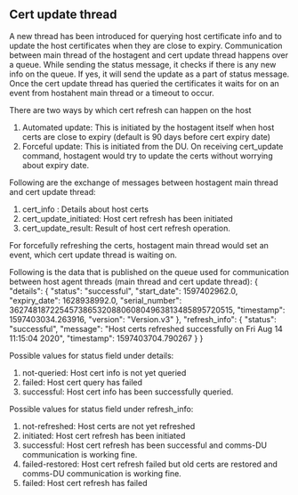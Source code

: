 ## Cert update thread
A new thread has been introduced for querying host certificate info and to
update the host certificates when they are close to expiry. Communication
between main thread of the hostagent and cert update thread happens over a
queue. While sending the status message, it checks if there is any new info on
the queue. If yes, it will send the update as a part of status message.
Once the cert update thread has queried the certificates it waits for on an
event from hostahent main thread or a timeout to occur.

There are two ways by which cert refresh can happen on the host
1. Automated update: This is initiated by the hostagent itself when host certs
                    are close to expiry (default is 90 days before cert expiry
                    date)
2. Forceful update: This is initiated from the DU. On receiving cert_update
                    command, hostagent would try to update the certs without
                    worrying about expiry date.

Following are the exchange of messages between hostagent main thread and cert
update thread:
1. cert_info : Details about host certs
2. cert_update_initiated: Host cert refresh has been initiated
3. cert_update_result: Result of host cert refresh operation.

For forcefully refreshing the certs, hostagent main thread would set an event,
which cert update thread is waiting on.

Following is the data that is published on the queue used for communication
between host agent threads (main thread and cert update thread):
{
    "details": {
        "status": "successful",
        "start_date": 1597402962.0,
        "expiry_date": 1628938992.0,
        "serial_number": 362748187225457386532088060804963813485895720515,
        "timestamp": 1597403034.263916,
        "version": "Version.v3"
    },
    "refresh_info": {
        "status": "successful",
        "message": "Host certs refreshed successfully on Fri Aug 14 11:15:04 2020",
        "timestamp": 1597403704.790267
    }
}

Possible values for status field under details:
1. not-queried: Host cert info is not yet queried
2. failed: Host cert query has failed
3. successful: Host cert info has been successfully queried.

Possible values for status field under refresh_info:
1. not-refreshed: Host certs are not yet refreshed
2. initiated: Host cert refresh has been initiated
3. successful: Host cert refresh has been successful and comms-DU communication
                is working fine.
4. failed-restored: Host cert refresh failed but old certs are restored and
                comms-DU communication is working fine.
5. failed: Host cert refresh has failed
